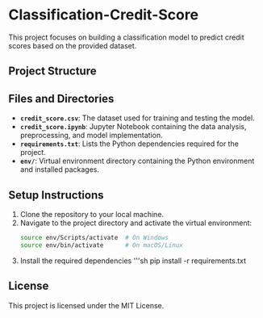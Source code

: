# Classification-Credit-Score

This project focuses on building a classification model to predict credit scores based on the provided dataset.

## Project Structure


## Files and Directories

- **`credit_score.csv`**: The dataset used for training and testing the model.
- **`credit_score.ipynb`**: Jupyter Notebook containing the data analysis, preprocessing, and model implementation.
- **`requirements.txt`**: Lists the Python dependencies required for the project.
- **`env/`**: Virtual environment directory containing the Python environment and installed packages.

## Setup Instructions

1. Clone the repository to your local machine.
2. Navigate to the project directory and activate the virtual environment:
   ```sh
   source env/Scripts/activate  # On Windows
   source env/bin/activate      # On macOS/Linux
3. Install the required dependencies
   '''sh
   pip install -r requirements.txt

## License

This project is licensed under the MIT License.
